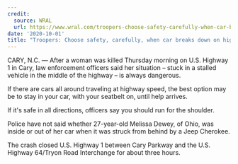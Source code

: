 ```yaml
---
credit:
  source: WRAL
  url: https://www.wral.com/troopers-choose-safety-carefully-when-car-breaks-down-on-highway/19314900/
date: '2020-10-01'
title: "Troopers: Choose safety, carefully, when car breaks down on highway"
---
```

CARY, N.C. — After a woman was killed Thursday morning on U.S. Highway 1 in Cary, law enforcement officers said her situation – stuck in a stalled vehicle in the middle of the highway – is always dangerous.

If there are cars all around traveling at highway speed, the best option may be to stay in your car, with your seatbelt on, until help arrives.

If it's safe in all directions, officers say you should run for the shoulder.

Police have not said whether 27-year-old Melissa Dewey, of Ohio, was inside or out of her car when it was struck from behind by a Jeep Cherokee.

The crash closed U.S. Highway 1 between Cary Parkway and the U.S. Highway 64/Tryon Road Interchange for about three hours.
